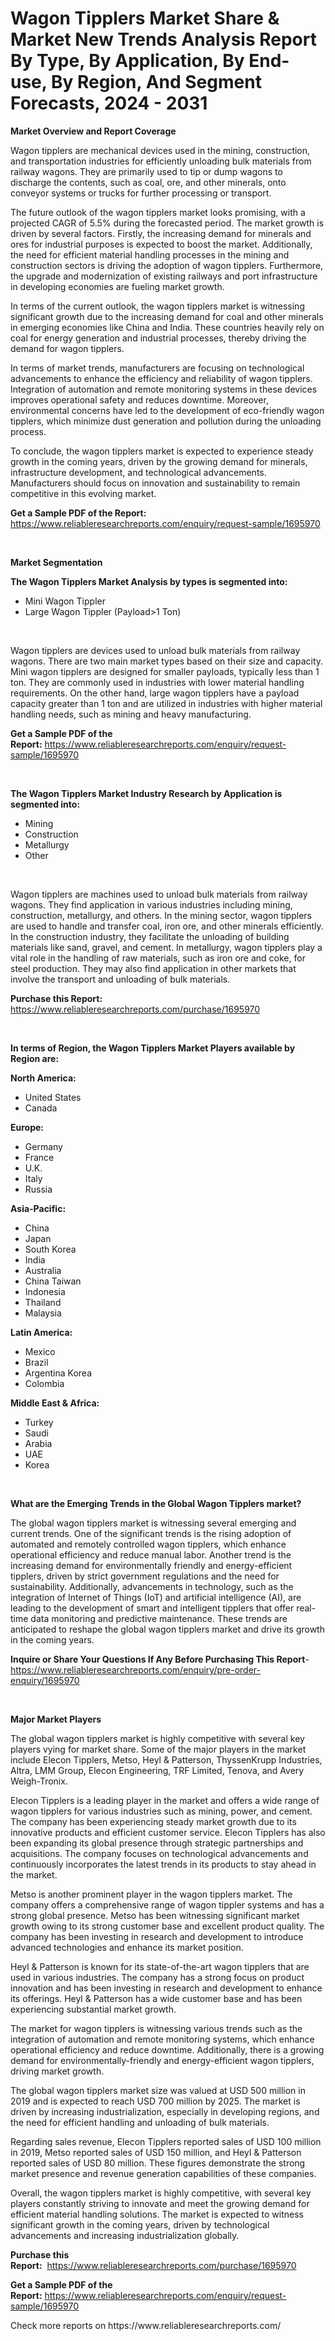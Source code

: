 <p><h1>Wagon Tipplers Market Share & Market New Trends Analysis Report By Type, By Application, By End-use, By Region, And Segment Forecasts, 2024 - 2031</h1></p><p><strong>Market Overview and Report Coverage</strong></p>
<p><p>Wagon tipplers are mechanical devices used in the mining, construction, and transportation industries for efficiently unloading bulk materials from railway wagons. They are primarily used to tip or dump wagons to discharge the contents, such as coal, ore, and other minerals, onto conveyor systems or trucks for further processing or transport.</p><p>The future outlook of the wagon tipplers market looks promising, with a projected CAGR of 5.5% during the forecasted period. The market growth is driven by several factors. Firstly, the increasing demand for minerals and ores for industrial purposes is expected to boost the market. Additionally, the need for efficient material handling processes in the mining and construction sectors is driving the adoption of wagon tipplers. Furthermore, the upgrade and modernization of existing railways and port infrastructure in developing economies are fueling market growth.</p><p>In terms of the current outlook, the wagon tipplers market is witnessing significant growth due to the increasing demand for coal and other minerals in emerging economies like China and India. These countries heavily rely on coal for energy generation and industrial processes, thereby driving the demand for wagon tipplers.</p><p>In terms of market trends, manufacturers are focusing on technological advancements to enhance the efficiency and reliability of wagon tipplers. Integration of automation and remote monitoring systems in these devices improves operational safety and reduces downtime. Moreover, environmental concerns have led to the development of eco-friendly wagon tipplers, which minimize dust generation and pollution during the unloading process.</p><p>To conclude, the wagon tipplers market is expected to experience steady growth in the coming years, driven by the growing demand for minerals, infrastructure development, and technological advancements. Manufacturers should focus on innovation and sustainability to remain competitive in this evolving market.</p></p>
<p><strong>Get a Sample PDF of the Report:</strong> <a href="https://www.reliableresearchreports.com/enquiry/request-sample/1695970">https://www.reliableresearchreports.com/enquiry/request-sample/1695970</a></p>
<p>&nbsp;</p>
<p><strong>Market Segmentation</strong></p>
<p><strong>The Wagon Tipplers Market Analysis by types is segmented into:</strong></p>
<p><ul><li>Mini Wagon Tippler</li><li>Large Wagon Tippler (Payload>1 Ton)</li></ul></p>
<p>&nbsp;</p>
<p><p>Wagon tipplers are devices used to unload bulk materials from railway wagons. There are two main market types based on their size and capacity. Mini wagon tipplers are designed for smaller payloads, typically less than 1 ton. They are commonly used in industries with lower material handling requirements. On the other hand, large wagon tipplers have a payload capacity greater than 1 ton and are utilized in industries with higher material handling needs, such as mining and heavy manufacturing.</p></p>
<p><strong>Get a Sample PDF of the Report:</strong>&nbsp;<a href="https://www.reliableresearchreports.com/enquiry/request-sample/1695970">https://www.reliableresearchreports.com/enquiry/request-sample/1695970</a></p>
<p>&nbsp;</p>
<p><strong>The Wagon Tipplers Market Industry Research by Application is segmented into:</strong></p>
<p><ul><li>Mining</li><li>Construction</li><li>Metallurgy</li><li>Other</li></ul></p>
<p>&nbsp;</p>
<p><p>Wagon tipplers are machines used to unload bulk materials from railway wagons. They find application in various industries including mining, construction, metallurgy, and others. In the mining sector, wagon tipplers are used to handle and transfer coal, iron ore, and other minerals efficiently. In the construction industry, they facilitate the unloading of building materials like sand, gravel, and cement. In metallurgy, wagon tipplers play a vital role in the handling of raw materials, such as iron ore and coke, for steel production. They may also find application in other markets that involve the transport and unloading of bulk materials.</p></p>
<p><strong>Purchase this Report:</strong>&nbsp; <a href="https://www.reliableresearchreports.com/purchase/1695970">https://www.reliableresearchreports.com/purchase/1695970</a></p>
<p>&nbsp;</p>
<p><strong>In terms of Region, the Wagon Tipplers Market Players available by Region are:</strong></p>
<p>
    <p> <strong> North America: </strong>
        <ul>
            <li>United States</li>
            <li>Canada</li>
        </ul>
        </p> 
    <p> <strong> Europe: </strong>
        <ul>
            <li>Germany</li>
            <li>France</li>
            <li>U.K.</li>
            <li>Italy</li>
            <li>Russia</li>
        </ul>
        </p> 
    <p> <strong> Asia-Pacific: </strong>
        <ul>
            <li>China</li>
            <li>Japan</li>
            <li>South Korea</li>
            <li>India</li>
            <li>Australia</li>
            <li>China Taiwan</li>
            <li>Indonesia</li>
            <li>Thailand</li>
            <li>Malaysia</li>
        </ul>
        </p> 
    <p> <strong> Latin America: </strong>
        <ul>
            <li>Mexico</li>
            <li>Brazil</li>
            <li>Argentina Korea</li>
            <li>Colombia</li>
        </ul>
        </p> 
    <p> <strong> Middle East & Africa: </strong>
        <ul>
            <li>Turkey</li>
            <li>Saudi</li>
            <li>Arabia</li>
            <li>UAE</li>
            <li>Korea</li>
        </ul>
    </p>
    </p>
<p>&nbsp;</p>
<p><strong>What are the Emerging Trends in the Global Wagon Tipplers market?</strong></p>
<p><p>The global wagon tipplers market is witnessing several emerging and current trends. One of the significant trends is the rising adoption of automated and remotely controlled wagon tipplers, which enhance operational efficiency and reduce manual labor. Another trend is the increasing demand for environmentally friendly and energy-efficient tipplers, driven by strict government regulations and the need for sustainability. Additionally, advancements in technology, such as the integration of Internet of Things (IoT) and artificial intelligence (AI), are leading to the development of smart and intelligent tipplers that offer real-time data monitoring and predictive maintenance. These trends are anticipated to reshape the global wagon tipplers market and drive its growth in the coming years.</p></p>
<p><strong>Inquire or Share Your Questions If Any Before Purchasing This Report</strong>- <a href="https://www.reliableresearchreports.com/enquiry/pre-order-enquiry/1695970">https://www.reliableresearchreports.com/enquiry/pre-order-enquiry/1695970</a></p>
<p>&nbsp;</p>
<p><strong>Major Market Players</strong></p>
<p><p>The global wagon tipplers market is highly competitive with several key players vying for market share. Some of the major players in the market include Elecon Tipplers, Metso, Heyl & Patterson, ThyssenKrupp Industries, Altra, LMM Group, Elecon Engineering, TRF Limited, Tenova, and Avery Weigh-Tronix.</p><p>Elecon Tipplers is a leading player in the market and offers a wide range of wagon tipplers for various industries such as mining, power, and cement. The company has been experiencing steady market growth due to its innovative products and efficient customer service. Elecon Tipplers has also been expanding its global presence through strategic partnerships and acquisitions. The company focuses on technological advancements and continuously incorporates the latest trends in its products to stay ahead in the market.</p><p>Metso is another prominent player in the wagon tipplers market. The company offers a comprehensive range of wagon tippler systems and has a strong global presence. Metso has been witnessing significant market growth owing to its strong customer base and excellent product quality. The company has been investing in research and development to introduce advanced technologies and enhance its market position.</p><p>Heyl & Patterson is known for its state-of-the-art wagon tipplers that are used in various industries. The company has a strong focus on product innovation and has been investing in research and development to enhance its offerings. Heyl & Patterson has a wide customer base and has been experiencing substantial market growth.</p><p>The market for wagon tipplers is witnessing various trends such as the integration of automation and remote monitoring systems, which enhance operational efficiency and reduce downtime. Additionally, there is a growing demand for environmentally-friendly and energy-efficient wagon tipplers, driving market growth.</p><p>The global wagon tipplers market size was valued at USD 500 million in 2019 and is expected to reach USD 700 million by 2025. The market is driven by increasing industrialization, especially in developing regions, and the need for efficient handling and unloading of bulk materials.</p><p>Regarding sales revenue, Elecon Tipplers reported sales of USD 100 million in 2019, Metso reported sales of USD 150 million, and Heyl & Patterson reported sales of USD 80 million. These figures demonstrate the strong market presence and revenue generation capabilities of these companies.</p><p>Overall, the wagon tipplers market is highly competitive, with several key players constantly striving to innovate and meet the growing demand for efficient material handling solutions. The market is expected to witness significant growth in the coming years, driven by technological advancements and increasing industrialization globally.</p></p>
<p><strong>Purchase this Report:</strong>&nbsp;&nbsp;<a href="https://www.reliableresearchreports.com/purchase/1695970">https://www.reliableresearchreports.com/purchase/1695970</a></p>
<p></p>
<p><strong>Get a Sample PDF of the Report:</strong>&nbsp;<a href="https://www.reliableresearchreports.com/enquiry/request-sample/1695970">https://www.reliableresearchreports.com/enquiry/request-sample/1695970</a></p>
<p>Check more reports on https://www.reliableresearchreports.com/</p>